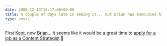 ```yaml
---
date: 2005-12-13T18:17:00+00:00
title: A couple of days late in seeing it... but Brian has announced his departure from MSDN
type: posts
---
```

First [Kent](https://blogs.duncanmackenzie.net/duncanma/archive/2005/11/11/3255.aspx), now [Brian](https://spaces.msn.com/members/brianjo/Blog/cns!1ph41gaeDxp9TA2G5t8Gj1DA!415.entry)... it seems like it would be a great time to [apply for a job as a Content Strategist](https://blogs.msdn.com/mpowell/default.aspx) 🙂
